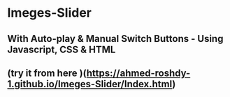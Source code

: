 # Imeges-Slider
## With Auto-play &amp; Manual Switch Buttons - Using Javascript, CSS &amp; HTML 

## (try it from here )(https://ahmed-roshdy-1.github.io/Imeges-Slider/Index.html)



